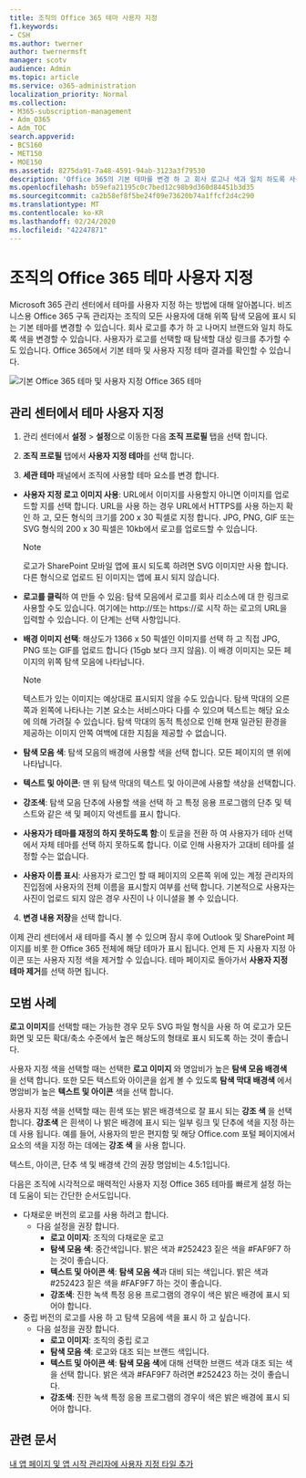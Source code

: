```yaml
---
title: 조직의 Office 365 테마 사용자 지정
f1.keywords:
- CSH
ms.author: twerner
author: twernermsft
manager: scotv
audience: Admin
ms.topic: article
ms.service: o365-administration
localization_priority: Normal
ms.collection:
- M365-subscription-management
- Adm_O365
- Adm_TOC
search.appverid:
- BCS160
- MET150
- MOE150
ms.assetid: 8275da91-7a48-4591-94ab-3123a3f79530
description: 'Office 365의 기본 테마를 변경 하 고 회사 로고나 색과 일치 하도록 사용자 지정 하는 방법을 알아봅니다. '
ms.openlocfilehash: b59efa21195c0c7bed12c98b9d360d84451b3d35
ms.sourcegitcommit: ca2b58ef8f5be24f09e73620b74a1ffcf2d4c290
ms.translationtype: MT
ms.contentlocale: ko-KR
ms.lasthandoff: 02/24/2020
ms.locfileid: "42247871"
---
```

# <a name="customize-the-office-365-theme-for-your-organization"></a>조직의 Office 365 테마 사용자 지정

Microsoft 365 관리 센터에서 테마를 사용자 지정 하는 방법에 대해 알아봅니다. 비즈니스용 Office 365 구독 관리자는 조직의 모든 사용자에 대해 위쪽 탐색 모음에 표시 되는 기본 테마를 변경할 수 있습니다. 회사 로고를 추가 하 고 나머지 브랜드와 일치 하도록 색을 변경할 수 있습니다. 사용자가 로고를 선택할 때 탐색할 대상 링크를 추가할 수도 있습니다. Office 365에서 기본 테마 및 사용자 지정 테마 결과를 확인할 수 있습니다.
  
![기본 Office 365 테마 및 사용자 지정 Office 365 테마](../media/e2cbc922-b424-4683-8c5c-fdbcbd0ce844.png)
  
## <a name="customize-your-theme-in-the-admin-center"></a>관리 센터에서 테마 사용자 지정

1. 관리 센터에서 **설정** \> **설정**으로 이동한 다음 **조직 프로필** 탭을 선택 합니다.

2. **조직 프로필** 탭에서 **사용자 지정 테마**를 선택 합니다.

3. **세관 테마** 패널에서 조직에 사용할 테마 요소를 변경 합니다.
    
  - **사용자 지정 로고 이미지 사용**: URL에서 이미지를 사용할지 아니면 이미지를 업로드할 지를 선택 합니다. URL을 사용 하는 경우 URL에서 HTTPS를 사용 하는지 확인 하 고, 모든 형식의 크기를 200 x 30 픽셀로 지정 합니다. JPG, PNG, GIF 또는 SVG 형식의 200 x 30 픽셀은 10kb에서 로고를 업로드할 수 있습니다.

    > [!NOTE]
    > 로고가 SharePoint 모바일 앱에 표시 되도록 하려면 SVG 이미지만 사용 합니다. 다른 형식으로 업로드 된 이미지는 앱에 표시 되지 않습니다. 
    
  - **로고를 클릭**하 여 만들 수 있음: 탐색 모음에서 로고를 회사 리소스에 대 한 링크로 사용할 수도 있습니다. 여기에는 http://또는 https://로 시작 하는 로고의 URL을 입력할 수 있습니다. 이 단계는 선택 사항입니다.
    
  - **배경 이미지 선택**: 해상도가 1366 x 50 픽셀인 이미지를 선택 하 고 직접 JPG, PNG 또는 GIF를 업로드 합니다 (15gb 보다 크지 않음). 이 배경 이미지는 모든 페이지의 위쪽 탐색 모음에 나타납니다.
    
    > [!NOTE]
    > 텍스트가 있는 이미지는 예상대로 표시되지 않을 수도 있습니다. 탐색 막대의 오른쪽과 왼쪽에 나타나는 기본 요소는 서비스마다 다를 수 있으며 텍스트는 해당 요소에 의해 가려질 수 있습니다. 탐색 막대의 동적 특성으로 인해 현재 일관된 환경을 제공하는 이미지 안쪽 여백에 대한 지침을 제공할 수 없습니다. 
    
  - **탐색 모음 색**: 탐색 모음의 배경에 사용할 색을 선택 합니다. 모든 페이지의 맨 위에 나타납니다.
    
  - **텍스트 및 아이콘**: 맨 위 탐색 막대의 텍스트 및 아이콘에 사용할 색상을 선택합니다.
    
  - **강조색**: 탐색 모음 단추에 사용할 색을 선택 하 고 특정 응용 프로그램의 단추 및 텍스트와 같은 색 및 페이지 악센트를 표시 합니다.

   - **사용자가 테마를 재정의 하지 못하도록 함**:이 토글을 전환 하 여 사용자가 테마 선택에서 자체 테마를 선택 하지 못하도록 합니다. 이로 인해 사용자가 고대비 테마를 설정할 수는 없습니다.
      
  - **사용자 이름 표시**: 사용자가 로그인 할 때 페이지의 오른쪽 위에 있는 계정 관리자의 진입점에 사용자의 전체 이름을 표시할지 여부를 선택 합니다. 기본적으로 사용자는 사진이 업로드 되지 않은 경우 사진이 나 이니셜을 볼 수 있습니다.
    
4. **변경 내용 저장**을 선택 합니다.
    
이제 관리 센터에서 새 테마를 즉시 볼 수 있으며 잠시 후에 Outlook 및 SharePoint 페이지를 비롯 한 Office 365 전체에 해당 테마가 표시 됩니다. 언제 든 지 사용자 지정 아이콘 또는 사용자 지정 색을 제거할 수 있습니다. 테마 페이지로 돌아가서 **사용자 지정 테마 제거**를 선택 하면 됩니다.
  
## <a name="best-practices"></a>모범 사례

**로고 이미지**를 선택할 때는 가능한 경우 모두 SVG 파일 형식을 사용 하 여 로고가 모든 화면 및 모든 확대/축소 수준에서 높은 해상도의 형태로 표시 되도록 하는 것이 좋습니다.

사용자 지정 색을 선택할 때는 선택한 **로고 이미지** 와 명암비가 높은 **탐색 모음 배경색** 을 선택 합니다. 또한 모든 텍스트와 아이콘을 쉽게 볼 수 있도록 **탐색 막대 배경색** 에서 명암비가 높은 **텍스트 및 아이콘** 색을 선택 합니다.

사용자 지정 색을 선택할 때는 흰색 또는 밝은 배경색으로 잘 표시 되는 **강조 색** 을 선택 합니다. **강조색** 은 흰색이 나 밝은 배경에 표시 되는 일부 링크 및 단추에 색을 지정 하는 데 사용 됩니다. 예를 들어, 사용자의 받은 편지함 및 해당 Office.com 포털 페이지에서 요소의 색을 지정 하는 데에는 **강조 색** 을 사용 합니다. 
  
텍스트, 아이콘, 단추 색 및 배경색 간의 권장 명암비는 4.5:1입니다.

다음은 조직에 시각적으로 매력적인 사용자 지정 Office 365 테마를 빠르게 설정 하는 데 도움이 되는 간단한 순서도입니다.
  - 다채로운 버전의 로고를 사용 하려고 합니다.
    - 다음 설정을 권장 합니다.
      - **로고 이미지**: 조직의 다채로운 로고
      - **탐색 모음 색**: 중간색입니다. 밝은 색과 #252423 짙은 색을 #FAF9F7 하는 것이 좋습니다.
      - **텍스트 및 아이콘 색**: **탐색 모음 색**과 대비 되는 색입니다. 밝은 색과 #252423 짙은 색을 #FAF9F7 하는 것이 좋습니다.
      - **강조색**: 진한 녹색 특정 응용 프로그램의 경우이 색은 밝은 배경에 표시 되어야 합니다.
  - 중립 버전의 로고를 사용 하 고 탐색 모음에 색을 표시 하 고 싶습니다.
    - 다음 설정을 권장 합니다.
      - **로고 이미지**: 조직의 중립 로고
      - **탐색 모음 색**: 로고와 대조 되는 브랜드 색입니다.
      - **텍스트 및 아이콘 색**: **탐색 모음 색**에 대해 선택한 브랜드 색과 대조 되는 색을 선택 합니다. 밝은 색과 #FAF9F7 하려면 #252423 하는 것이 좋습니다.
      - **강조색**: 진한 녹색 특정 응용 프로그램의 경우이 색은 밝은 배경에 표시 되어야 합니다.
  
## <a name="related-articles"></a>관련 문서

[내 앱 페이지 및 앱 시작 관리자에 사용자 지정 타일 추가](../manage/customize-the-app-launcher.md)
  
  

